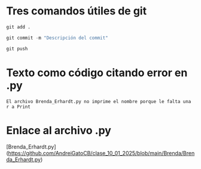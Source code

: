 # Tres comandos útiles de git

```python
git add .

git commit -m "Descripción del commit"

git push
```

# Texto como código citando error en .py

`El archivo Brenda_Erhardt.py no imprime el nombre porque le falta una r a Print`

# Enlace al archivo .py

[Brenda_Erhardt.py] (https://github.com/AndreiGatoCB/clase_10_01_2025/blob/main/Brenda/Brenda_Erhardt.py)